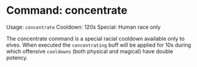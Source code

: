 # Command: concentrate
Usage: `concentrate`
Cooldown: 120s
Special: Human race only

The concentrate command is a special racial cooldown available only to elves.
When executed the `concentrating` buff will be applied for 10s during which
offensive `cooldowns` (both physical and magical) have double potency.
